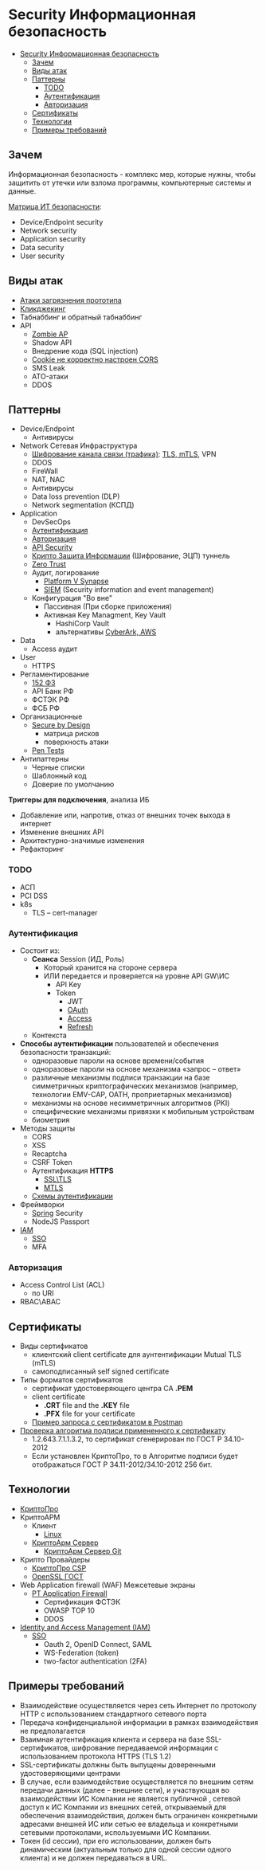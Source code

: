 # Security Информационная безопасность

- [Security Информационная безопасность](#security-информационная-безопасность)
  - [Зачем](#зачем)
  - [Виды атак](#виды-атак)
  - [Паттерны](#паттерны)
    - [TODO](#todo)
    - [Аутентификация](#аутентификация)
    - [Авторизация](#авторизация)
  - [Сертификаты](#сертификаты)
  - [Технологии](#технологии)
  - [Примеры требований](#примеры-требований)

## Зачем

Информационная безопасность - комплекс мер, которые нужны, чтобы защитить от утечки или взлома программы, компьютерные системы и данные.

[Матрица ИТ безопасности](https://www.ninjaone.com/blog/it-security-checklist-protect-your-business/):

- Device/Endpoint security
- Network security
- Application security
- Data security
- User security

## Виды атак

- [Атаки загрязнения прототипа](https://habr.com/ru/companies/piter/articles/841098/)
- [Кликджекинг](https://habr.com/ru/companies/piter/articles/841098/)
- Табнаббинг и обратный табнаббинг
- API
  - [Zombie AP](https://ib-bank.ru/bisjournal/post/2096)
  - Shadow API
  - Внедрение кода (SQL injection)
  - [Cookie не корректно настроен CORS](https://habr.com/ru/articles/844224/)
  - SMS Leak
  - ATO-атаки
  - DDOS

## Паттерны

- Device/Endpoint
  - Антивирусы
- Network Сетевая Инфраструктура
  - [Шифрование канала связи (трафика)](security.vpn.md): [TLS, mTLS](../../technology/protocols.integration/tls.md), VPN
  - DDOS
  - FireWall
  - NAT, NAC
  - Антивирусы
  - Data loss prevention (DLP)
  - Network segmentation (КСПД)
- Application
  - DevSecOps
  - [Аутентификация](#аутентификация)
  - [Авторизация](#авторизация)
  - [API Security](security.api.md)
  - [Крипто Защита Информации](security.crypto.md) (Шифрование, ЭЦП)
  туннель
  - [Zero Trust](https://t.me/ru_arc/136)
  - Аудит, логирование
    - [Platform V Synapse](https://platformv.sbertech.ru/blog/kak-otslezhivat-bezopasnost-prikladnyh-api-s-pomoshhyu-platform-v-synapse)
    - [SIEM](../system.class/siem.md) (Security information and event management)
  - Конфигурация "Во вне"
    - Пассивная (При сборке приложения)
    - Активная Key Managment, Key Vault
      - HashiCorp Vault
      - альтернативы [CyberArk, AWS](https://datafloq.com/read/5-compelling-alternatives-hashicorp-vault/)
- Data
  - Access аудит
- User
  - HTTPS
- Регламентирование
  - [152 ФЗ](https://astral.ru/news/zakonodatelstvo/39596/)
  - API Банк РФ
  - ФСТЭК РФ
  - ФСБ РФ
- Организационные
  - [Secure by Design](https://habr.com/ru/companies/bastion/articles/842874/)
    - матрица рисков
    - поверхность атаки
  - [Pen Tests](https://www.aztechit.co.uk/blog/cloud-security-best-practices)
- Антипаттерны
  - Черные списки
  - Шаблонный код
  - Доверие по умолчанию

__Триггеры для подключения__, анализа ИБ

- Добавление или, напротив, отказ от внешних точек выхода в интернет
- Изменение внешних API
- Архитектурно-значимые изменения
- Рефакторинг

### TODO

- АСП
- PCI DSS
- k8s
  - TLS – cert-manager

### Аутентификация

- Состоит из:
  - __Сеанса__ Session (ИД, Роль)
    - Который хранится на стороне сервера
    - ИЛИ передается и проверяется на уровне API GW\ИС
      - API Key
      - Token
        - JWT
        - [OAuth](../../technology/protocols.integration/oauth.md)
        - [Access](../../technology/protocols.integration/oauth/oauth.access.token.md)
        - [Refresh](../../technology/protocols.integration/oauth/oauth.refresh.token.md)
  - Контекста
- __Способы аутентификации__ пользователей и обеспечения безопасности транзакций:
  - одноразовые пароли на основе времени/события
  - одноразовые пароли на основе механизма «запрос – ответ»
  - различные механизмы подписи транзакции на базе симметричных криптографических механизмов (например, технологии EMV-CAP, OATH, проприетарных  механизмов)
  - механизмы на основе несимметричных алгоритмов (PKI)
  - специфические механизмы привязки к мобильным устройствам
  - биометрия
- Методы защиты
  - CORS
  - XSS
  - Recaptcha
  - CSRF Token
  - Аутентификация __HTTPS__
    - [SSL\TLS](../../technology/protocols.integration/tls.md)
    - [MTLS](../../technology/protocols.integration/tls.md)
  - [Схемы аутентификации](security.api.md#схемы-аутентификации)
- Фреймворки
  - [Spring](../../technology/framework/java.spring.md) Security
  - NodeJS Passport
- [IAM](../../arch/system.class/iam.md)
  - [SSO](../pattern/security/sso.md)
  - MFA

### Авторизация

- Access Control List (ACL)
  - по URI
- RBAC\ABAC

## Сертификаты

- Виды сертификатов
  - клиентский client certificate для аунтентификации Mutual TLS (mTLS)
  - самоподписанный self signed certificate
- Типы форматов сертификатов
  - сертификат удостоверяющего центра CA __.PEM__
  - client certificate
    - __.CRT__ file and the __.KEY__ file  
    - __.PFX__ file for your certificate
  - [Пример запроса с сертификатом в Postman](https://learning.postman.com/docs/sending-requests/certificates/)
- [Проверка алгоритма подписи примененного к сертификату](https://sysos.ru/?p=589)
  - 1.2.643.7.1.1.3.2, то сертификат сгенерирован по ГОСТ Р 34.10-2012
  - Если установлен КриптоПро, то в Алгоритме подписи будет отображаться ГОСТ Р 34.11-2012/34.10-2012 256 бит.

## Технологии

- [КриптоПро](https://www.cryptopro.ru/products/csp/compare#supported_algorithms)
- КриптоАРМ
  - Клиент
    - [Linux](https://cryptoarm.ru/documentation/kak-ustanovit-kriptoarm-gost-na-platformu-Linux)
  - [КриптоАрм Сервер](https://cryptoarm.ru/news/kriptoarm-server/)
    - [КриптоАрм Сервер Git](https://github.com/CryptoARM/CryptoARMGOST-Web)
- Крипто Провайдеры
  - [КриптоПро CSP](https://www.cryptopro.ru/products/csp/compare)
  - [OpenSSL ГОСТ](https://redos.red-soft.ru/base/manual/safe-redos/gost-in-openssl/)
- Web Application firewall (WAF) Межсетевые экраны
  - [PT Application Firewall](https://www.tadviser.ru/index.php/%D0%9F%D1%80%D0%BE%D0%B4%D1%83%D0%BA%D1%82:PT_Application_Firewall)
    - Сертификация ФСТЭК
    - OWASP TOP 10
    - DDOS
- [Identity and Access Management (IAM)](../system.class/iam.md)
  - [SSO](../pattern/security/sso.md)
    - Oauth 2, OpenID Connect, SAML
    - WS-Federation (token)
    - two-factor authentication (2FA)

## Примеры требований

- Взаимодействие осуществляется через сеть Интернет по протоколу HTTP с использованием стандартного сетевого порта
- Передача конфиденциальной информации в рамках взаимодействия не предполагается
- Взаимная аутентификация клиента и сервера на базе SSL-сертификатов, шифрование передаваемой информации с использованием протокола HTTPS (TLS 1.2)
- SSL-сертификаты должны быть выпущены доверенными удостоверяющими центрами
- В случае, если взаимодействие осуществляется по внешним сетям передачи данных (далее – внешние сети), и участвующая во взаимодействии ИС Компании не является публичной , сетевой доступ к ИС Компании из внешних сетей, открываемый для обеспечения взаимодействия, должен быть ограничен конкретными адресами внешней ИС или сетью ее владельца  и конкретными сетевыми протоколами, используемыми ИС Компании.
- Токен (id сессии), при его использовании, должен быть динамическим (актуальным только для одной сессии одного клиента) и не должен передаваться в URL.
